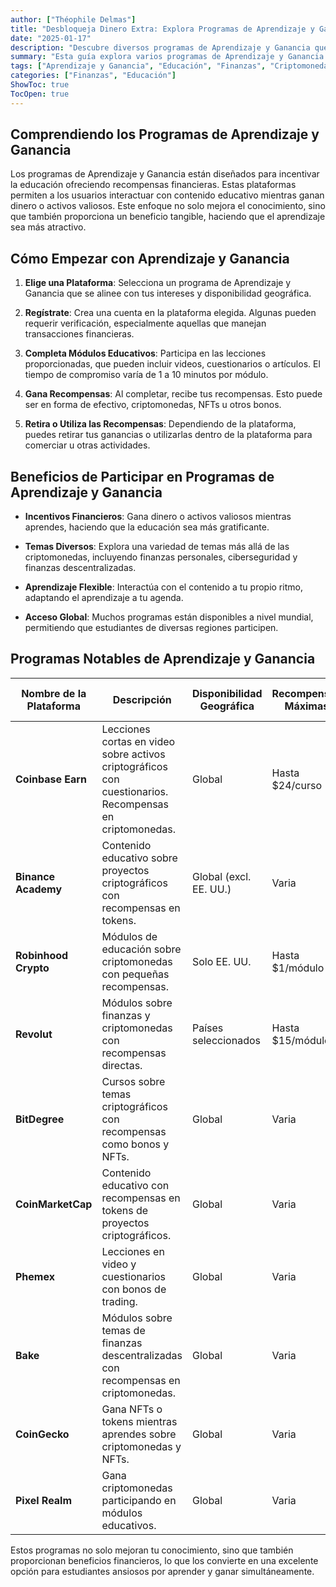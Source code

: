 ```yaml
---
author: ["Théophile Delmas"]
title: "Desbloqueja Dinero Extra: Explora Programas de Aprendizaje y Ganancia Más Allá de las Criptomonedas"
date: "2025-01-17"
description: "Descubre diversos programas de Aprendizaje y Ganancia que ofrecen recompensas financieras por la educación, no solo en criptomonedas, sino en varios campos."
summary: "Esta guía explora varios programas de Aprendizaje y Ganancia que permiten a los estudiantes ganar dinero mientras aprenden. Desde criptomonedas hasta finanzas personales, estas plataformas ofrecen una variedad de oportunidades educativas con incentivos financieros."
tags: ["Aprendizaje y Ganancia", "Educación", "Finanzas", "Criptomonedas"]
categories: ["Finanzas", "Educación"]
ShowToc: true
TocOpen: true
---
```


## Comprendiendo los Programas de Aprendizaje y Ganancia

Los programas de Aprendizaje y Ganancia están diseñados para incentivar la educación ofreciendo recompensas financieras. Estas plataformas permiten a los usuarios interactuar con contenido educativo mientras ganan dinero o activos valiosos. Este enfoque no solo mejora el conocimiento, sino que también proporciona un beneficio tangible, haciendo que el aprendizaje sea más atractivo.

## Cómo Empezar con Aprendizaje y Ganancia

1. **Elige una Plataforma**: Selecciona un programa de Aprendizaje y Ganancia que se alinee con tus intereses y disponibilidad geográfica.
   
2. **Regístrate**: Crea una cuenta en la plataforma elegida. Algunas pueden requerir verificación, especialmente aquellas que manejan transacciones financieras.

3. **Completa Módulos Educativos**: Participa en las lecciones proporcionadas, que pueden incluir videos, cuestionarios o artículos. El tiempo de compromiso varía de 1 a 10 minutos por módulo.

4. **Gana Recompensas**: Al completar, recibe tus recompensas. Esto puede ser en forma de efectivo, criptomonedas, NFTs u otros bonos.

5. **Retira o Utiliza las Recompensas**: Dependiendo de la plataforma, puedes retirar tus ganancias o utilizarlas dentro de la plataforma para comerciar u otras actividades.

## Beneficios de Participar en Programas de Aprendizaje y Ganancia

- **Incentivos Financieros**: Gana dinero o activos valiosos mientras aprendes, haciendo que la educación sea más gratificante.
  
- **Temas Diversos**: Explora una variedad de temas más allá de las criptomonedas, incluyendo finanzas personales, ciberseguridad y finanzas descentralizadas.

- **Aprendizaje Flexible**: Interactúa con el contenido a tu propio ritmo, adaptando el aprendizaje a tu agenda.

- **Acceso Global**: Muchos programas están disponibles a nivel mundial, permitiendo que estudiantes de diversas regiones participen.

## Programas Notables de Aprendizaje y Ganancia

| Nombre de la Plataforma | Descripción                                                                                                                | Disponibilidad Geográfica | Recompensas Máximas   | Tiempo por Módulo | Enlace                                                                 |
|-------------------------|----------------------------------------------------------------------------------------------------------------------------|---------------------------|-----------------------|-------------------|----------------------------------------------------------------------|
| **Coinbase Earn**       | Lecciones cortas en video sobre activos criptográficos con cuestionarios. Recompensas en criptomonedas.                  | Global                    | Hasta $24/curso       | 3–5 minutos        | [Coinbase Earn](https://www.coinbase.com/earn)                        |
| **Binance Academy**     | Contenido educativo sobre proyectos criptográficos con recompensas en tokens.                                            | Global (excl. EE. UU.)    | Varia                 | 5–10 minutos       | [Binance Academy](https://academy.binance.com/en/learn-and-earn)      |
| **Robinhood Crypto**    | Módulos de educación sobre criptomonedas con pequeñas recompensas.                                                       | Solo EE. UU.              | Hasta $1/módulo       | 5–10 minutos       | [Robinhood Learn](https://learn.robinhood.com/)                       |
| **Revolut**             | Módulos sobre finanzas y criptomonedas con recompensas directas.                                                         | Países seleccionados      | Hasta $15/módulo      | 5–10 minutos       | [Revolut Learn](https://www.revolut.com/learn/)                       |
| **BitDegree**           | Cursos sobre temas criptográficos con recompensas como bonos y NFTs.                                                     | Global                    | Varia                 | 5–10 minutos       | [BitDegree](https://www.bitdegree.org/learn/)                         |
| **CoinMarketCap**       | Contenido educativo con recompensas en tokens de proyectos criptográficos.                                               | Global                    | Varia                 | 1–3 minutos        | [CoinMarketCap Earn](https://coinmarketcap.com/earn/)                 |
| **Phemex**              | Lecciones en video y cuestionarios con bonos de trading.                                                                  | Global                    | Varia                 | 5–10 minutos       | [Phemex Learn & Earn](https://phemex.com/learn-crypto)                |
| **Bake**                | Módulos sobre temas de finanzas descentralizadas con recompensas en criptomonedas.                                       | Global                    | Varia                 | 5–10 minutos       | [Bake Learn & Earn](https://www.bake.io/learn-and-earn)               |
| **CoinGecko**           | Gana NFTs o tokens mientras aprendes sobre criptomonedas y NFTs.                                                         | Global                    | Varia                 | 5–10 minutos       | [CoinGecko Earn](https://www.coingecko.com/en/learn)                  |
| **Pixel Realm**         | Gana criptomonedas participando en módulos educativos.                                                                    | Global                    | Varia                 | 5–10 minutos       | [Pixel Realm Learn & Earn](https://pixelrealm.com/learn-and-earn)     |

Estos programas no solo mejoran tu conocimiento, sino que también proporcionan beneficios financieros, lo que los convierte en una excelente opción para estudiantes ansiosos por aprender y ganar simultáneamente.